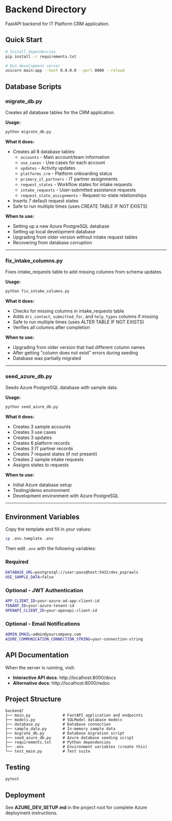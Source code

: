# Backend Directory

FastAPI backend for IT Platform CRM application.

## Quick Start

```bash
# Install dependencies
pip install -r requirements.txt

# Run development server
uvicorn main:app --host 0.0.0.0 --port 8000 --reload
```

## Database Scripts

### migrate_db.py
Creates all database tables for the CRM application.

**Usage:**
```bash
python migrate_db.py
```

**What it does:**
- Creates all 8 database tables:
  - `accounts` - Main account/team information
  - `use_cases` - Use cases for each account
  - `updates` - Activity updates
  - `platforms_crm` - Platform onboarding status
  - `primary_it_partners` - IT partner assignments
  - `request_states` - Workflow states for intake requests
  - `intake_requests` - User-submitted assistance requests
  - `request_state_assignments` - Request-to-state relationships
- Inserts 7 default request states
- Safe to run multiple times (uses CREATE TABLE IF NOT EXISTS)

**When to use:**
- Setting up a new Azure PostgreSQL database
- Setting up local development database
- Upgrading from older version without intake request tables
- Recovering from database corruption

---

### fix_intake_columns.py
Fixes intake_requests table to add missing columns from schema updates.

**Usage:**
```bash
python fix_intake_columns.py
```

**What it does:**
- Checks for missing columns in intake_requests table
- Adds `dri_contact`, `submitted_for`, and `help_types` columns if missing
- Safe to run multiple times (uses ALTER TABLE IF NOT EXISTS)
- Verifies all columns after completion

**When to use:**
- Upgrading from older version that had different column names
- After getting "column does not exist" errors during seeding
- Database was partially migrated

---

### seed_azure_db.py
Seeds Azure PostgreSQL database with sample data.

**Usage:**
```bash
python seed_azure_db.py
```

**What it does:**
- Creates 3 sample accounts
- Creates 3 use cases
- Creates 3 updates
- Creates 6 platform records
- Creates 3 IT partner records
- Creates 7 request states (if not present)
- Creates 2 sample intake requests
- Assigns states to requests

**When to use:**
- Initial Azure database setup
- Testing/demo environment
- Development environment with Azure PostgreSQL

---

## Environment Variables

Copy the template and fill in your values:

```bash
cp .env.template .env
```

Then edit `.env` with the following variables:

### Required
```bash
DATABASE_URL=postgresql://user:pass@host:5432/dev_psprawls
USE_SAMPLE_DATA=false
```

### Optional - JWT Authentication
```bash
APP_CLIENT_ID=your-azure-ad-app-client-id
TENANT_ID=your-azure-tenant-id
OPENAPI_CLIENT_ID=your-openapi-client-id
```

### Optional - Email Notifications
```bash
ADMIN_EMAIL=admin@yourcompany.com
AZURE_COMMUNICATION_CONNECTION_STRING=your-connection-string
```

## API Documentation

When the server is running, visit:
- **Interactive API docs**: http://localhost:8000/docs
- **Alternative docs**: http://localhost:8000/redoc

## Project Structure

```
backend/
├── main.py              # FastAPI application and endpoints
├── models.py            # SQLModel database models
├── database.py          # Database connection
├── sample_data.py       # In-memory sample data
├── migrate_db.py        # Database migration script
├── seed_azure_db.py     # Azure database seeding script
├── requirements.txt     # Python dependencies
├── .env                 # Environment variables (create this)
└── test_main.py         # Test suite
```

## Testing

```bash
pytest
```

## Deployment

See **AZURE_DEV_SETUP.md** in the project root for complete Azure deployment instructions.
